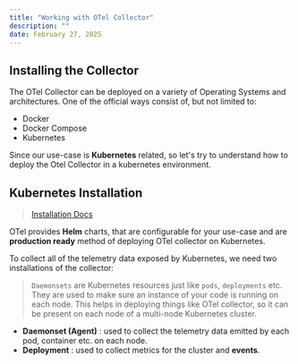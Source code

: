```yaml
---
title: "Working with OTel Collector"
description: ""
date: February 27, 2025
---
```


## Installing the Collector

The OTel Collector can be deployed on a variety of Operating Systems and architectures.
One of the official ways consist of, but not limited to:

- Docker
- Docker Compose
- Kubernetes

Since our use-case is **Kubernetes** related, so let's try to understand how to deploy
the Otel Collector in a kubernetes environment.

## Kubernetes Installation

> [Installation Docs](https://opentelemetry.io/docs/platforms/kubernetes/getting-started/)

OTel provides **Helm** charts, that are configurable for your use-case and are
**production ready** method of deploying OTel collector on Kubernetes.

To collect all of the telemetry data exposed by Kubernetes, we need two installations
of the collector:

> `Daemonsets` are Kubernetes resources just like `pods`, `deployments`
> etc. They are used to make sure an instance of your code is running on each node.
> This helps in deploying things like OTel collector, so it can be present on each
> node of a multi-node Kubernetes cluster.

- **Daemonset (Agent)** : used to collect the telemetry data emitted by each pod,
  container etc. on each node.
- **Deployment** : used to collect metrics for the cluster and **events**.

